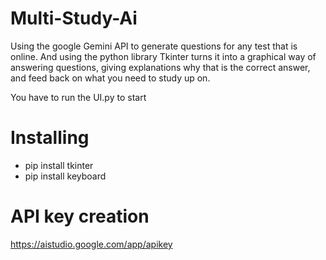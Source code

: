 # Multi-Study-Ai
Using the google Gemini API to generate questions for any test that is online. And using the python library Tkinter turns it into a graphical way of answering questions, giving explanations why that is the correct answer, and feed back on what you need to study up on.  

You have to run the UI.py to start 
# Installing 
- pip install tkinter
- pip install keyboard

# API key creation
https://aistudio.google.com/app/apikey
